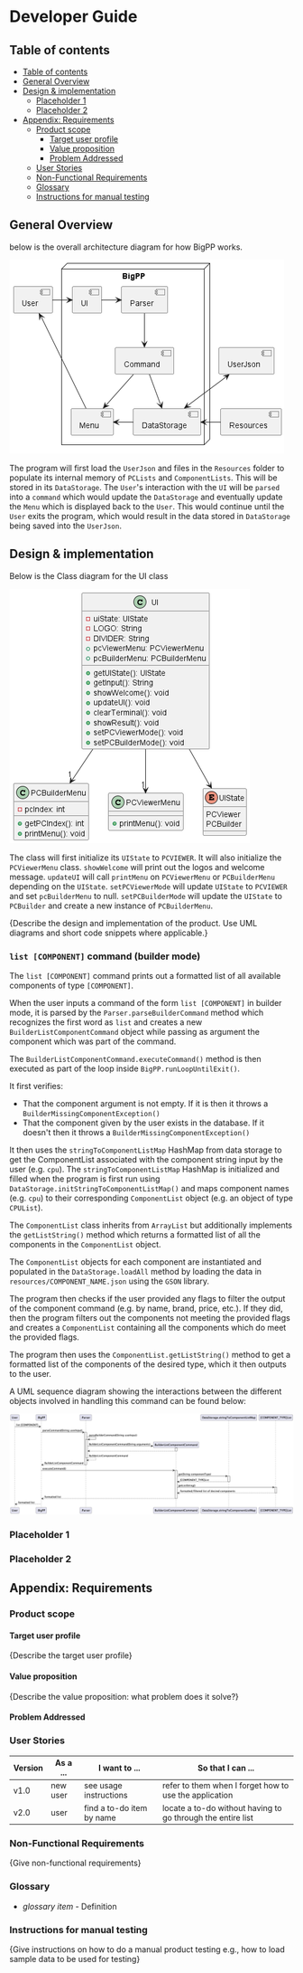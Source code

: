 <!-- omit in toc -->
# Developer Guide

## Table of contents

- [Table of contents](#table-of-contents)
- [General Overview](#general-overview)
- [Design \& implementation](#design--implementation)
  - [Placeholder 1](#placeholder-1)
  - [Placeholder 2](#placeholder-2)
- [Appendix: Requirements](#appendix-requirements)
  - [Product scope](#product-scope)
    - [Target user profile](#target-user-profile)
    - [Value proposition](#value-proposition)
    - [Problem Addressed](#problem-addressed)
  - [User Stories](#user-stories)
  - [Non-Functional Requirements](#non-functional-requirements)
  - [Glossary](#glossary)
  - [Instructions for manual testing](#instructions-for-manual-testing)


## General Overview
below is the overall architecture diagram for how BigPP works.

![Architecture Diagram](uml-pictures/ArchitectureDiagram.png)

The program will first load the `UserJson` and files in the `Resources` folder to populate its internal memory of `PCLists` and `ComponentLists`. This will be stored in its `DataStorage`. The `User`'s interaction with the `UI` will be `parsed` into a `command` which would update the `DataStorage` and eventually update the `Menu` which is displayed back to the `User`. This would continue until the `User` exits the program, which would result in the data stored in `DataStorage` being saved into the `UserJson`.

## Design & implementation
Below is the Class diagram for the UI class

![UI Class Diagram](uml-pictures/UIClassDiagram.png)

The class will first initialize its `UIState` to `PCVIEWER`. It will also initialize the `PCViewerMenu` class. `showWelcome` will print out the logos and welcome message. `updateUI` will call `printMenu` on `PCViewerMenu`  or `PCBuilderMenu` depending on the `UIState`. `setPCViewerMode` will update `UIState` to `PCVIEWER` and set `pcBuilderMenu` to null. `setPCBuilderMode` will update the `UIState` to `PCBuilder` and create a new instance of `PCBuilderMenu`. 


{Describe the design and implementation of the product. Use UML diagrams and short code snippets where applicable.}

### `list [COMPONENT]` command (builder mode)
The `list [COMPONENT]` command prints out a formatted list of all available components of type `[COMPONENT]`.

When the user inputs a command of the form `list [COMPONENT]` in builder mode,
it is parsed by the `Parser.parseBuilderCommand` method which recognizes the first word as
`list` and creates a new `BuilderListComponentCommand` object while passing as argument the component
which was part of the command.

The `BuilderListComponentCommand.executeCommand()` method is then executed as part of the loop
inside `BigPP.runLoopUntilExit()`.

It first verifies:
- That the component argument is not empty. If it is then it throws a `BuilderMissingComponentException()`
- That the component given by the user exists in the database. If it doesn't then it throws a
  `BuilderMissingComponentException()`

It then uses the `stringToComponentListMap` HashMap from data storage to get the ComponentList associated
with the component string input by the user (e.g. `cpu`). The `stringToComponentListMap` HashMap is initialized and
filled when the program is first run using `DataStorage.initStringToComponentListMap()` and maps component names
(e.g. `cpu`) to their corresponding `ComponentList` object (e.g. an object of type `CPUList`).

The `ComponentList` class inherits from `ArrayList` but additionally implements the `getListString()` method which
returns a formatted list of all the components in the `ComponentList` object.

The `ComponentList` objects for each component are instantiated and populated in the `DataStorage.loadAll` method
by loading the data in `resources/COMPONENT_NAME.json` using the `GSON` library.

The program then checks if the user provided any flags to filter the output of the component command (e.g. by name,
brand, price, etc.). If they did, then the program filters out the components not meeting the provided flags and
creates a `ComponentList` containing all the components which do meet the provided flags.

The program then uses the `ComponentList.getListString()` method to get a formatted list of the components
of the desired type, which it then outputs to the user.

A UML sequence diagram showing the interactions between the different objects involved in handling this command can be
found below:

![Image could not be found](./uml-pictures/listComponentCommand.png)
### Placeholder 1

### Placeholder 2

## Appendix: Requirements
### Product scope
#### Target user profile

{Describe the target user profile}

#### Value proposition

{Describe the value proposition: what problem does it solve?}

#### Problem Addressed

### User Stories

|Version| As a ... | I want to ... | So that I can ...|
|--------|----------|---------------|------------------|
|v1.0|new user|see usage instructions|refer to them when I forget how to use the application|
|v2.0|user|find a to-do item by name|locate a to-do without having to go through the entire list|

### Non-Functional Requirements

{Give non-functional requirements}

### Glossary

* *glossary item* - Definition

### Instructions for manual testing

{Give instructions on how to do a manual product testing e.g., how to load sample data to be used for testing}
